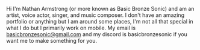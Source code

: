 Hi I'm Nathan Armstrong (or more known as Basic Bronze Sonic) and am an artist, voice actor, singer, and music composer.
I don't have an amazing portfolio or anything but I am around some places, I'm not all that special in what I do but I primarily work on mobile.
My email is basicbronzesonic@gmail.com and my discord is basicbronzesonic if you want me to make something for you.
